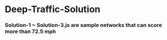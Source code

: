 # Deep-Traffic-Solution
### Solution-1 ~ Solution-3.js are sample networks that can score more than 72.5 mph